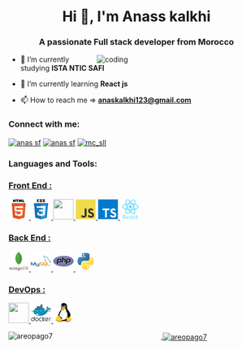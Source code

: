 <h1 align="center">Hi 👋, I'm Anass kalkhi</h1>
<h3 align="center">A passionate Full stack developer from Morocco</h3>
<img align="right" alt="coding" width="330" src="https://media.tenor.com/A-xepNszV9YAAAAi/ai-bot.gif" >

- 🔭 I’m currently studying **ISTA NTIC SAFI**

- 🌱 I’m currently learning **React js**


- 📫 How to reach me => **anaskalkhi123@gmail.com**

<h3 align="left">Connect with me:</h3>
<p align="left">
<a href="https://twitter.com/anas sf" target="blank"><img align="center" src="https://raw.githubusercontent.com/rahuldkjain/github-profile-readme-generator/master/src/images/icons/Social/twitter.svg" alt="anas sf" height="30" width="40" /></a>
<a href="https://fb.com/anas sf" target="blank"><img align="center" src="https://raw.githubusercontent.com/rahuldkjain/github-profile-readme-generator/master/src/images/icons/Social/facebook.svg" alt="anas sf" height="30" width="40" /></a>
<a href="https://instagram.com/mc_sll" target="blank"><img align="center" src="https://raw.githubusercontent.com/rahuldkjain/github-profile-readme-generator/master/src/images/icons/Social/instagram.svg" alt="mc_sll" height="30" width="40" /></a>
</p>

<h3 align="left">Languages and Tools:</h3>
<p align="left"> <a href="https://www.docker.com/" target="_blank" rel="noreferrer"> 

<div >
  <h3>Front End :</h3>
<img src="https://raw.githubusercontent.com/devicons/devicon/master/icons/html5/html5-original-wordmark.svg" alt="html5" width="40" height="40"/> 
<img src="https://raw.githubusercontent.com/devicons/devicon/master/icons/css3/css3-original-wordmark.svg" alt="css3" width="40" height="40"/>
<img src="https://www.vectorlogo.zone/logos/tailwindcss/tailwindcss-icon.svg" width="40" height="40"/>  


<img src="https://raw.githubusercontent.com/devicons/devicon/master/icons/javascript/javascript-original.svg" width="40" height="40"/>  
<img src="https://raw.githubusercontent.com/devicons/devicon/master/icons/typescript/typescript-original.svg" width="40" height="40"/> 
<img src="https://raw.githubusercontent.com/devicons/devicon/master/icons/react/react-original-wordmark.svg"  width="40" height="40"/>
</div>

<div >
  <h3>Back End :</h3>
<img src="https://raw.githubusercontent.com/devicons/devicon/master/icons/mongodb/mongodb-original-wordmark.svg"  width="40" height="40"/> 
<img src="https://raw.githubusercontent.com/devicons/devicon/master/icons/mysql/mysql-original-wordmark.svg" width="40" height="40"/>
<img src="https://raw.githubusercontent.com/devicons/devicon/master/icons/php/php-original.svg"  width="40" height="40"/> 
<img src="https://raw.githubusercontent.com/devicons/devicon/master/icons/python/python-original.svg"  width="40" height="40"/>
</div>


<div >
  <h3>DevOps  :</h3>
<img src="https://www.vectorlogo.zone/logos/firebase/firebase-icon.svg"  width="40" height="40"/>
<img src="https://raw.githubusercontent.com/devicons/devicon/master/icons/docker/docker-original-wordmark.svg" alt="docker" width="40" height="40"/>
<img src="https://raw.githubusercontent.com/devicons/devicon/master/icons/linux/linux-original.svg" alt="linux" width="40" height="40"/>
</div>
<p><img  align="left" src="https://github-readme-stats.vercel.app/api/top-langs?username=areopago7&show_icons=true&locale=en&layout=compact" alt="areopago7"  width="300px"/></p>

<p>&nbsp;<img  align="center" src="https://github-readme-stats.vercel.app/api?username=areopago7&show_icons=true&locale=en" alt="areopago7" height="150px" width="300px"/></p>
